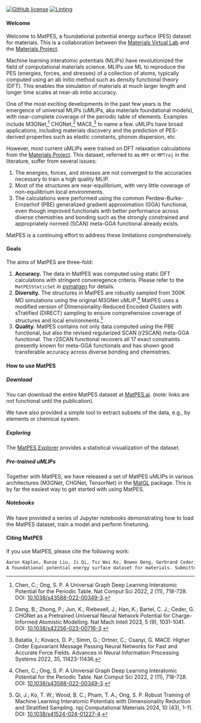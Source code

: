 [![GitHub license](https://img.shields.io/github/license/materialsvirtuallab/matpes)](https://github.com/materialsvirtuallab/matpes/blob/main/LICENSE)
[![Linting](https://github.com/materialsvirtuallab/matpes/workflows/Linting/badge.svg)](https://github.com/materialsvirtuallab/matpes/workflows/Linting/badge.svg)

#### Welcome

Welcome to MatPES, a foundational potential energy surface (PES) dataset for materials. This is a collaboration between
the [Materials Virtual Lab] and the [Materials Project].

Machine learning interatomic potentials (MLIPs) have revolutionized the field of computational materials science.
MLIPs use ML to reproduce the PES (energies, forces, and stresses) of a collection of atoms, typically computed
using an ab initio method such as density functional theory (DFT).
This enables the simulation of materials at much larger length and longer time scales at near-ab initio accuracy.

One of the most exciting developments in the past few years is the emergence of universal MLIPs (uMLIPs, aka materials
foundational models), with near-complete coverage of the periodic table of elements. Examples include M3GNet,[^1]
CHGNet,[^2] MACE,[^3] to name a few. uMLIPs have broad applications, including materials discovery and the
prediction of PES-derived properties such as elastic constants, phonon dispersion, etc.

However, most current uMLIPs were trained on DFT relaxation calculations from the [Materials Project].
This dataset, referred to as `MPF` or `MPTraj` in the literature, suffer from several issues:

1. The energies, forces, and stresses are not converged to the accuracies necessary to train a high quality MLIP.
2. Most of the structures are near-equilibrium, with very little coverage of non-equilibrium local environments.
3. The calculations were performed using the common Perdew-Burke-Ernzerhof (PBE) generalized gradient approximation
   (GGA) functional, even though improved functionals with better performance across diverse chemistries and bonding
   such as the strongly constrained and appropriately normed (SCAN) meta-GGA functional already exists.

MatPES is a continuing effort to address these limitations comprehensively.

#### Goals

The aims of MatPES are three-fold:

1. **Accuracy.** The data in MatPES was computed using static DFT calculations with stringent converegence criteria.
   Please refer to the `MatPESStaticSet` in [pymatgen] for details.
2. **Diversity.** The structures in MatPES are robustly sampled from 300K MD simulations using the original M3GNet
   uMLIP.[^1] MatPES uses a modified version of DImensionality-Reduced Encoded Clusters with sTratified (DIRECT)
   sampling to ensure comprehensive coverage of structures and local environments.[^4]
3. **Quality.** MatPES contains not only data computed using the PBE functional, but also the revised regularized SCAN
   (r2SCAN) meta-GGA functional. The r2SCAN functional recovers all 17 exact constraints presently known for
   meta-GGA functionals and has shown good transferable accuracy across diverse bonding and chemistries.

#### How to use MatPES

##### Download

You can download the entire MatPES dataset at [MatPES.ai](https://matpes.ai).
(note: links are not functional until the publication).

We have also provided a simple tool to extract subsets of the data, e.g., by elements or chemical system.

##### Exploring

The [MatPES Explorer](explorer) provides a statistical visualization of the dataset.

##### Pre-trained uMLIPs

Together with MatPES, we have released a set of MatPES uMLIPs in various architectures (M3GNet, CHGNet, TensorNet) in
the [MatGL] package. This is by far the easiest way to get started with using MatPES.

##### Notebooks

We have provided a series of Jupyter notebooks demonstrating how to load the MatPES dataset, train a model and perform
finetuning.

#### Citing MatPES

If you use MatPES, please cite the following work:

```txt
Aaron Kaplan, Runze Liu, Ji Qi, Tsz Wai Ko, Bowen Deng, Gerbrand Ceder, Kristin A. Persson, Shyue Ping Ong.
A foundational potential energy surface dataset for materials. Submitted.
```

[Materials Virtual Lab]: http://materialsvirtuallab.org
[pymatgen]: https://pymatgen.org
[Materials Project]: https://materialsproject.org
[MatGL]: https://matgl.ai

[^1]: Chen, C.; Ong, S. P. A Universal Graph Deep Learning Interatomic Potential for the Periodic Table. Nat Comput
      Sci 2022, 2 (11), 718-728. DOI: [10.1038/s43588-022-00349-3](http://dx.doi.org/10.1038/s43588-022-00349-3).
[^2]: Deng, B.; Zhong, P.; Jun, K.; Riebesell, J.; Han, K.; Bartel, C. J.; Ceder, G. CHGNet as a Pretrained Universal
      Neural Network Potential for Charge-Informed Atomistic Modelling. Nat Mach Intell 2023, 5 (9), 1031-1041.
      DOI: [10.1038/s42256-023-00716-3](http://doi.org/10.1038/s42256-023-00716-3).
[^3]: Batatia, I.; Kovacs, D. P.; Simm, G.; Ortner, C.; Csanyi, G. MACE: Higher Order Equivariant Message Passing
      Neural Networks for Fast and Accurate Force Fields. Advances in Neural Information Processing Systems 2022, 35,
      11423-11436.
[^4]: Qi, J.; Ko, T. W.; Wood, B. C.; Pham, T. A.; Ong, S. P. Robust Training of Machine Learning Interatomic
      Potentials with Dimensionality Reduction and Stratified Sampling. npj Computational Materials 2024, 10 (43), 1-11.
      DOI: [10.1038/s41524-024-01227-4](https//doi.org/10.1038/s41524-024-01227-4).
